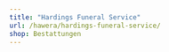 ```yaml
---
title: "Hardings Funeral Service"
url: /hawera/hardings-funeral-service/
shop: Bestattungen
---
```

